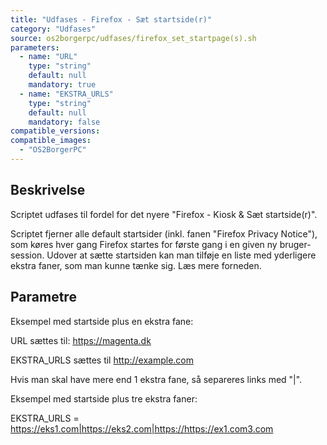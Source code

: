 ```yaml
---
title: "Udfases - Firefox - Sæt startside(r)"
category: "Udfases"
source: os2borgerpc/udfases/firefox_set_startpage(s).sh
parameters:
  - name: "URL"
    type: "string"
    default: null
    mandatory: true
  - name: "EKSTRA_URLS"
    type: "string"
    default: null
    mandatory: false
compatible_versions:
compatible_images:
  - "OS2BorgerPC"
---
```


## Beskrivelse
Scriptet udfases til fordel for det nyere "Firefox - Kiosk & Sæt startside(r)".

Scriptet fjerner alle default startsider (inkl. fanen "Firefox Privacy Notice"), som køres hver gang Firefox startes for første gang i en given ny bruger-session.
Udover at sætte startsiden kan man tilføje en liste med yderligere ekstra faner, som man kunne tænke sig. Læs mere forneden.

## Parametre

Eksempel med startside plus en ekstra fane:

URL  sættes til: https://magenta.dk

EKSTRA_URLS sættes til http://example.com

Hvis man skal have mere end 1 ekstra fane, så separeres links med "|".

Eksempel med startside plus tre ekstra faner:

EKSTRA_URLS = https://eks1.com|https://eks2.com|https://https://ex1.com3.com